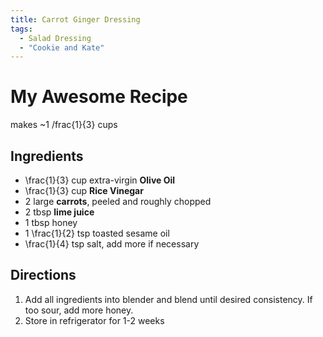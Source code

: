 ```yaml
---
title: Carrot Ginger Dressing
tags:
  - Salad Dressing
  - "Cookie and Kate"
---
```


# My Awesome Recipe

makes ~1 /frac{1}{3} cups

## Ingredients
- \frac{1}{3} cup extra-virgin **Olive Oil**
- \frac{1}{3} cup **Rice Vinegar**
- 2 large **carrots**, peeled and roughly chopped
- 2 tbsp **lime juice**
- 1 tbsp honey
- 1 \frac{1}{2} tsp toasted sesame oil
- \frac{1}{4} tsp salt, add more if necessary

## Directions
1. Add all ingredients into blender and blend until desired consistency. If too sour, add more honey.
2. Store in refrigerator for 1-2 weeks
